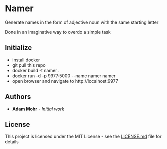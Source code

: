 # Namer

Generate names in the form of adjective noun with the same starting letter

Done in an imaginative way to overdo a simple task

## Initialize

* install docker
* git pull this repo
* docker build -t namer .
* docker run -d -p 9977:5000 --name namer namer
* open browser and navigate to http://localhost:9977

## Authors

* **Adam Mohr** - *Initial work*

## License

This project is licensed under the MIT License - see the [LICENSE.md](LICENSE.md) file for details
